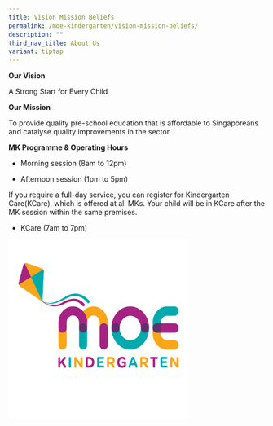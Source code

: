 ```yaml
---
title: Vision Mission Beliefs
permalink: /moe-kindergarten/vision-mission-beliefs/
description: ""
third_nav_title: About Us
variant: tiptap
---
```

<p><strong>Our Vision</strong>
</p>
<p>A Strong Start for Every Child</p>
<p><strong>Our Mission</strong>
</p>
<p>To provide quality pre-school education that is affordable to Singaporeans
and catalyse quality improvements in the sector.</p>
<p><strong>MK Programme &amp; Operating Hours</strong>
</p>
<ul data-tight="true" class="tight">
<li>
<p>Morning session (8am to 12pm)</p>
</li>
<li>
<p>Afternoon session (1pm to 5pm)</p>
</li>
</ul>
<p>If you require a full-day service, you can register for Kindergarten Care(KCare),
which is offered at all MKs. Your child will be in KCare after the MK session
within the same premises.</p>
<ul data-tight="true" class="tight">
<li>
<p>KCare (7am to 7pm)</p>
</li>
</ul>
<div class="isomer-image-wrapper">
<img style="width: 70%" height="auto" width="70%" alt="" src="/images/MOE Kindergarten/MK_Logo.png">
</div>
<p></p>